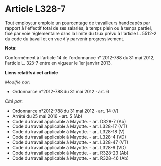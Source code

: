 # Article L328-7

Tout employeur emploie un pourcentage de travailleurs handicapés par rapport à l'effectif total de ses salariés, à temps
plein ou à temps partiel, fixé par voie réglementaire dans la limite du taux prévu à l'article L. 5512-2 du code du travail
et en vue d'y parvenir progressivement.

**Nota:**

Conformément à l'article 14 de l'ordonnance n° 2012-788 du 31 mai 2012, l'article L. 328-7 entre en vigueur le 1er janvier
2013.

**Liens relatifs à cet article**

_Modifié par_:

  - Ordonnance n°2012-788 du 31 mai 2012 - art. 6

_Cité par_:

  - Ordonnance n°2012-788 du 31 mai 2012 - art. 14 (V)
  - Arrêté du 25 mai 2016 - art. 5 (Ab)
  - Code du travail applicable à Mayotte. - art. D328-7 (Ab)
  - Code du travail applicable à Mayotte. - art. L328-17 (VT)
  - Code du travail applicable à Mayotte. - art. L328-18 (V)
  - Code du travail applicable à Mayotte. - art. L328-4 (VD)
  - Code du travail applicable à Mayotte. - art. L328-47 (VT)
  - Code du travail applicable à Mayotte. - art. L328-9 (VD)
  - Code du travail applicable à Mayotte. - art. R328-23 (Ab)
  - Code du travail applicable à Mayotte. - art. R328-46 (Ab)
